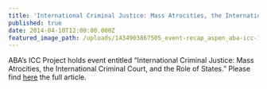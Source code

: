 ```yaml
---
title: 'International Criminal Justice: Mass Atrocities, the International Criminal Court, and the Role of States'
published: true
date: 2014-04-10T12:00:00.000Z
featured_image_path: /uploads/1434903867505_event-recap_aspen_aba-icc-1600x639.jpg
---
```



ABA’s ICC Project holds event entitled “International Criminal Justice: Mass Atrocities, the International Criminal Court, and the Role of States.” Please find [here](https://www.international-criminal-justice-today.org/news/international-criminal-justice-mass-atrocities-the-international-criminal-court-and-the-role-of-states/) the full article.